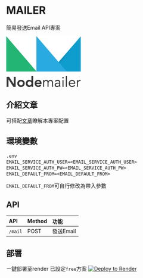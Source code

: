 # MAILER

簡易發送Email API專案

![cover](/readme/cover.png)

## 介紹文章

可搭配[文章](https://medium.com/nosegates/f4e88d908c96)瞭解本專案配置

## 環境變數

```
.env
EMAIL_SERVICE_AUTH_USER=<EMAIL_SERVICE_AUTH_USER>
EMAIL_SERVICE_AUTH_PW=<EMAIL_SERVICE_AUTH_PW>
EMAIL_DEFAULT_FROM=<EMAIL_DEFAULT_FROM>
```
`EMAIL_DEFAULT_FROM`可自行修改為帶入參數

## API

| API   | Method | 功能      |
|:----- |:------ |:--------- |
| `/mail` | POST   | 發送Email |

## 部署
ㄧ鍵部署至render
已設定`free`方案
[![Deploy to Render](https://render.com/images/deploy-to-render-button.svg)](https://render.com/deploy)